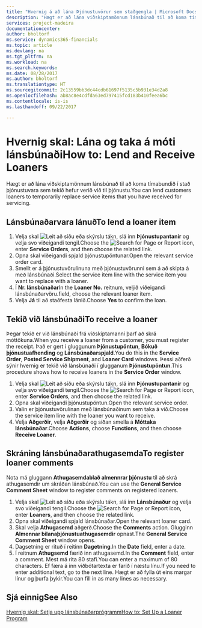 ```yaml
---
title: "Hvernig á að lána Þjónustuvörur sem staðgengla | Microsoft Docs"
description: "Hægt er að lána viðskiptamönnum lánsbúnað til að koma tímabundið í stað þjónustuvara sem tekið hefur verið við til þjónustu."
services: project-madeira
documentationcenter: 
author: bholtorf
ms.service: dynamics365-financials
ms.topic: article
ms.devlang: na
ms.tgt_pltfrm: na
ms.workload: na
ms.search.keywords: 
ms.date: 08/28/2017
ms.author: bholtorf
ms.translationtype: HT
ms.sourcegitcommit: 2c13559bb3dc44cdb61697f5135c5b931e34d2a8
ms.openlocfilehash: ab8ac8e4cdfda63ed797415fcd183b410feea6bc
ms.contentlocale: is-is
ms.lasthandoff: 09/22/2017

---
```

# <a name="how-to-lend-and-receive-loaners"></a><span data-ttu-id="0c90c-103">Hvernig skal: Lána og taka á móti lánsbúnaði</span><span class="sxs-lookup"><span data-stu-id="0c90c-103">How to: Lend and Receive Loaners</span></span>
<span data-ttu-id="0c90c-104">Hægt er að lána viðskiptamönnum lánsbúnað til að koma tímabundið í stað þjónustuvara sem tekið hefur verið við til þjónustu.</span><span class="sxs-lookup"><span data-stu-id="0c90c-104">You can lend customers loaners to temporarily replace service items that you have received for servicing.</span></span>  
  
## <a name="to-lend-a-loaner-item"></a><span data-ttu-id="0c90c-105">Lánsbúnaðarvara lánuð</span><span class="sxs-lookup"><span data-stu-id="0c90c-105">To lend a loaner item</span></span>    
1. <span data-ttu-id="0c90c-106">Velja skal ![Leit að síðu eða skýrslu](media/ui-search/search_small.png "Leit að síðu eða skýrslu táknið") tákn, slá inn  **Þjónustupantanir** og velja svo viðeigandi tengil.</span><span class="sxs-lookup"><span data-stu-id="0c90c-106">Choose the ![Search for Page or Report](media/ui-search/search_small.png "Search for Page or Report icon") icon, enter **Service Orders**, and then choose the related link.</span></span>  
2. <span data-ttu-id="0c90c-107">Opna skal viðeigandi spjald þjónustupöntunar.</span><span class="sxs-lookup"><span data-stu-id="0c90c-107">Open the relevant service order card.</span></span>  
3. <span data-ttu-id="0c90c-108">Smellt er á þjónustuvörulínuna með þjónustuvörunni sem á að skipta á með lánsbúnaði.</span><span class="sxs-lookup"><span data-stu-id="0c90c-108">Select the service item line with the service item you want to replace with a loaner.</span></span>  
4. <span data-ttu-id="0c90c-109">Í **Nr. lánsbúnaðar**</span><span class="sxs-lookup"><span data-stu-id="0c90c-109">In the **Loaner No.**</span></span> <span data-ttu-id="0c90c-110">reitnum, veljið viðeigandi lánsbúnaðarvöru.</span><span class="sxs-lookup"><span data-stu-id="0c90c-110">field, choose the relevant loaner item.</span></span>  
5. <span data-ttu-id="0c90c-111">Velja **Já** til að staðfesta lánið.</span><span class="sxs-lookup"><span data-stu-id="0c90c-111">Choose **Yes** to confirm the loan.</span></span>  

## <a name="to-receive-a-loaner"></a><span data-ttu-id="0c90c-112">Tekið við lánsbúnaði</span><span class="sxs-lookup"><span data-stu-id="0c90c-112">To receive a loaner</span></span>  
<span data-ttu-id="0c90c-113">Þegar tekið er við lánsbúnaði frá viðskiptamanni þarf að skrá móttökuna.</span><span class="sxs-lookup"><span data-stu-id="0c90c-113">When you receive a loaner from a customer, you must register the receipt.</span></span> <span data-ttu-id="0c90c-114">Það er gert í gluggunum **Þjónustupöntun**, **Bókuð þjónustuafhending** og **Lánsbúnaðarspjald**.</span><span class="sxs-lookup"><span data-stu-id="0c90c-114">You do this in the **Service Order**, **Posted Service Shipment**, and **Loaner Card** windows.</span></span> <span data-ttu-id="0c90c-115">Þessi aðferð sýnir hvernig er tekið við lánsbúnaði í glugganum **Þjónustupöntun**.</span><span class="sxs-lookup"><span data-stu-id="0c90c-115">This procedure shows how to receive loaners in the **Service Order** window.</span></span>  
  
1. <span data-ttu-id="0c90c-116">Velja skal ![Leit að síðu eða skýrslu](media/ui-search/search_small.png "Leit að síðu eða skýrslu táknið") tákn, slá inn  **Þjónustupantanir** og velja svo viðeigandi tengil.</span><span class="sxs-lookup"><span data-stu-id="0c90c-116">Choose the ![Search for Page or Report](media/ui-search/search_small.png "Search for Page or Report icon") icon, enter **Service Orders**, and then choose the related link.</span></span>  
2. <span data-ttu-id="0c90c-117">Opna skal viðeigandi þjónustupöntun.</span><span class="sxs-lookup"><span data-stu-id="0c90c-117">Open the relevant service order.</span></span>  
3. <span data-ttu-id="0c90c-118">Valin er þjónustuvörulínan með lánsbúnaðinum sem taka á við.</span><span class="sxs-lookup"><span data-stu-id="0c90c-118">Choose the service item line with the loaner you want to receive.</span></span>  
4. <span data-ttu-id="0c90c-119">Velja **Aðgerðir**, velja **Aðgerðir** og síðan smella á **Móttaka lánsbúnaðar**.</span><span class="sxs-lookup"><span data-stu-id="0c90c-119">Choose **Actions**, choose **Functions**, and then choose **Receive Loaner**.</span></span>  

## <a name="to-register-loaner-comments"></a><span data-ttu-id="0c90c-120">Skráning lánsbúnaðarathugasemda</span><span class="sxs-lookup"><span data-stu-id="0c90c-120">To register loaner comments</span></span>  
<span data-ttu-id="0c90c-121">Nota má gluggann **Athugasemdablað almennrar þjónustu** til að skrá athugasemdir um skráðan lánsbúnað.</span><span class="sxs-lookup"><span data-stu-id="0c90c-121">You can use the **General Service Comment Sheet** window to register comments on registered loaners.</span></span>  
  
1. <span data-ttu-id="0c90c-122">Velja skal ![Leit að síðu eða skýrslu](media/ui-search/search_small.png "Leit að síðu eða skýrslu táknið") tákn, slá inn **Lánsbúnaður** og velja svo viðeigandi tengil.</span><span class="sxs-lookup"><span data-stu-id="0c90c-122">Choose the ![Search for Page or Report](media/ui-search/search_small.png "Search for Page or Report icon") icon, enter **Loaners**, and then choose the related link.</span></span>  
2. <span data-ttu-id="0c90c-123">Opna skal viðeigandi spjald lánsbúnaðar.</span><span class="sxs-lookup"><span data-stu-id="0c90c-123">Open the relevant loaner card.</span></span>  
3. <span data-ttu-id="0c90c-124">Skal velja **Athugasemd** aðgerð.</span><span class="sxs-lookup"><span data-stu-id="0c90c-124">Choose the **Comments** action.</span></span> <span data-ttu-id="0c90c-125">Glugginn **Almennar bilanaþjónustuathugasemdir** opnast.</span><span class="sxs-lookup"><span data-stu-id="0c90c-125">The **General Service Comment Sheet** window opens.</span></span>  
4. <span data-ttu-id="0c90c-126">Dagsetning er rituð í reitinn **Dagetning**.</span><span class="sxs-lookup"><span data-stu-id="0c90c-126">In the **Date** field, enter a date.</span></span>  
5. <span data-ttu-id="0c90c-127">Í reitnum **Athugsemd** færið inn athugasemd.</span><span class="sxs-lookup"><span data-stu-id="0c90c-127">In the **Comment** field, enter a comment.</span></span> <span data-ttu-id="0c90c-128">Mest má rita 80 stafi.</span><span class="sxs-lookup"><span data-stu-id="0c90c-128">You can enter a maximum of 80 characters.</span></span> <span data-ttu-id="0c90c-129">Ef færa á inn viðbótartexta er farið í næstu línu.</span><span class="sxs-lookup"><span data-stu-id="0c90c-129">If you need to enter additional text, go to the next line.</span></span> <span data-ttu-id="0c90c-130">Hægt er að fylla út eins margar línur og þurfa þykir.</span><span class="sxs-lookup"><span data-stu-id="0c90c-130">You can fill in as many lines as necessary.</span></span>  
  
## <a name="see-also"></a><span data-ttu-id="0c90c-131">Sjá einnig</span><span class="sxs-lookup"><span data-stu-id="0c90c-131">See Also</span></span>  
[<span data-ttu-id="0c90c-132">Hvernig skal: Setja upp lánsbúnaðarprógramm</span><span class="sxs-lookup"><span data-stu-id="0c90c-132">How to: Set Up a Loaner Program</span></span>](service-how-setup-loaner-program.md)   

